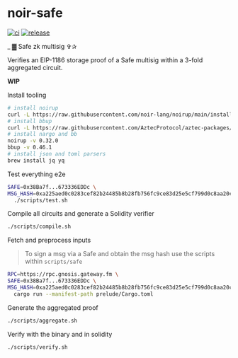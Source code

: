 # noir-safe

[![ci](https://github.com/chiefbiiko/noir-safe/workflows/ci/badge.svg)](https://github.com/chiefbiiko/noir-safe/actions/workflows/ci.yml) [![release](https://img.shields.io/github/v/release/chiefbiiko/noir-safe?include_prereleases)](https://github.com/chiefbiiko/noir-safe/releases/latest)

_ ▓ Safe zk multisig ✞✰

Verifies an EIP-1186 storage proof of a Safe multisig within a 3-fold aggregated circuit.

**WIP**

Install tooling

```sh
# install noirup
curl -L https://raw.githubusercontent.com/noir-lang/noirup/main/install | bash
# install bbup
curl -L https://raw.githubusercontent.com/AztecProtocol/aztec-packages/master/barretenberg/cpp/installation/install | bash
# install nargo and bb
noirup -v 0.32.0
bbup -v 0.46.1
# install json and toml parsers
brew install jq yq
```

Test everything e2e

```sh
SAFE=0x38Ba7f...673336EDDc \
MSG_HASH=0xa225aed0c0283cef82b24485b8b28fb756fc9ce83d25e5cf799d0c8aa20ce6b7 \
  ./scripts/test.sh
```

Compile all circuits and generate a Solidity verifier

```sh
./scripts/compile.sh
```

Fetch and preprocess inputs

> To sign a msg via a Safe and obtain the msg hash use the scripts within `scripts/safe`

```sh
RPC=https://rpc.gnosis.gateway.fm \
SAFE=0x38Ba7f...673336EDDc \
MSG_HASH=0xa225aed0c0283cef82b24485b8b28fb756fc9ce83d25e5cf799d0c8aa20ce6b7 \
  cargo run --manifest-path prelude/Cargo.toml
```

Generate the aggregated proof

```sh
./scripts/aggregate.sh
```

Verify with the binary and in solidity

```sh
./scripts/verify.sh
```
